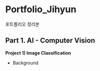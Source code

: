 # Portfolio_Jihyun
포트폴리오 정리본


## Part 1. AI - Computer Vision
**Project 1) Image Classification**

* Background
